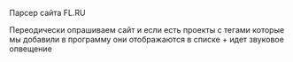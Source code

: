 Парсер сайта FL.RU

Переодически опрашиваем сайт и если есть проекты с тегами которые мы добавили в программу они отображаются в списке + идет звуковое опвещение
